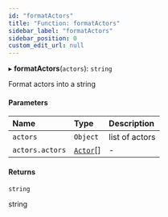 ```yaml
---
id: "formatActors"
title: "Function: formatActors"
sidebar_label: "formatActors"
sidebar_position: 0
custom_edit_url: null
---
```


▸ **formatActors**(`actors`): `string`

Format actors into a string

#### Parameters

| Name | Type | Description |
| :------ | :------ | :------ |
| `actors` | `Object` | list of actors |
| `actors.actors` | [`Actor`](../interfaces/Actor.md)[] | - |

#### Returns

`string`

string
